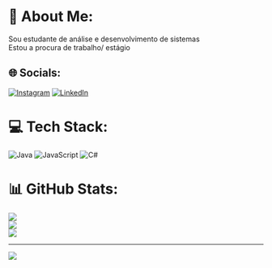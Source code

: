 # 💫 About Me:
Sou estudante de análise e desenvolvimento de sistemas <br>Estou a procura de trabalho/ estágio


## 🌐 Socials:
[![Instagram](https://img.shields.io/badge/Instagram-%23E4405F.svg?logo=Instagram&logoColor=white)](https://instagram.com/@felipeborgs) [![LinkedIn](https://img.shields.io/badge/LinkedIn-%230077B5.svg?logo=linkedin&logoColor=white)](https://linkedin.com/in/https://www.linkedin.com/in/felipe-borges-575115290) 

# 💻 Tech Stack:
![Java](https://img.shields.io/badge/java-%23ED8B00.svg?style=for-the-badge&logo=openjdk&logoColor=white) ![JavaScript](https://img.shields.io/badge/javascript-%23323330.svg?style=for-the-badge&logo=javascript&logoColor=%23F7DF1E) ![C#](https://img.shields.io/badge/c%23-%23239120.svg?style=for-the-badge&logo=csharp&logoColor=white)
# 📊 GitHub Stats:
![](https://github-readme-stats.vercel.app/api?username=Felipeborgs&theme=dark&hide_border=false&include_all_commits=false&count_private=false)<br/>
![](https://github-readme-streak-stats.herokuapp.com/?user=Felipeborgs&theme=dark&hide_border=false)<br/>
![](https://github-readme-stats.vercel.app/api/top-langs/?username=Felipeborgs&theme=dark&hide_border=false&include_all_commits=false&count_private=false&layout=compact)

---
[![](https://visitcount.itsvg.in/api?id=Felipeborgs&icon=0&color=0)](https://visitcount.itsvg.in)

<!-- Proudly created with GPRM ( https://gprm.itsvg.in ) -->